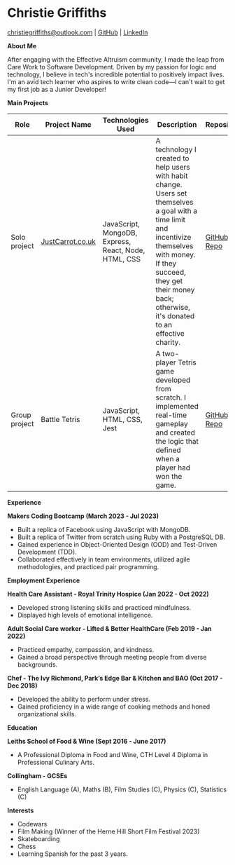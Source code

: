 # Christie Griffiths

<christiegriffiths@outlook.com> | [GitHub](https://github.com/ChristieGriffiths) | [LinkedIn](https://www.linkedin.com/in/christie-griffiths-39b029284/)

**About Me**

After engaging with the Effective Altruism community, I made the leap from Care Work to Software Development. Driven by my passion for logic and technology, I believe in tech's incredible potential to positively impact lives. I'm an avid tech learner who aspires to write clean code—I can't wait to get my first job as a Junior Developer!

**Main Projects**

| Role          | Project Name                     | Technologies Used                    | Description                                                                                                     | Repository                                         |
|---------------|----------------------------------|--------------------------------------|-----------------------------------------------------------------------------------------------------------------|----------------------------------------------------|
| Solo project  | [JustCarrot.co.uk](https://justcarrot.co.uk) | JavaScript, MongoDB, Express, React, Node, HTML, CSS | A technology I created to help users with habit change. Users set themselves a goal with a time limit and incentivize themselves with money. If they succeed, they get their money back; otherwise, it's donated to an effective charity. | [GitHub Repo](https://github.com/ChristieGriffiths/Just-Carrot) |
| Group project | Battle Tetris                    | JavaScript, HTML, CSS, Jest          | A two-player Tetris game developed from scratch. I implemented real-time gameplay and created the logic that defined when a player had won the game.                    | [GitHub Repo](https://github.com/ChristieGriffiths/Tetris)      |

**Experience**

**Makers Coding Bootcamp (March 2023 - Jul 2023)**  
- Built a replica of Facebook using JavaScript with MongoDB.
- Built a replica of Twitter from scratch using Ruby with a PostgreSQL DB.
- Gained experience in Object-Oriented Design (OOD) and Test-Driven Development (TDD).
- Collaborated effectively in team environments, utilized agile methodologies, and practiced pair programming.

**Employment Experience**

**Health Care Assistant - Royal Trinity Hospice (Jan 2022 - Oct 2022)**  
- Developed strong listening skills and practiced mindfulness.
- Displayed high levels of emotional intelligence.

**Adult Social Care worker - Lifted & Better HealthCare (Feb 2019 - Jan 2022)**  
- Practiced empathy, compassion, and kindness.
- Gained a broad perspective through meeting people from diverse backgrounds.

**Chef - The Ivy Richmond, Park’s Edge Bar & Kitchen and BAO (Oct 2017 - Dec 2018)**  
- Developed the ability to perform under stress.
- Gained proficiency in a wide range of cooking methods and honed organizational skills.

**Education**

**Leiths School of Food & Wine (Sept 2016 - June 2017)**  
- A Professional Diploma in Food and Wine, CTH Level 4 Diploma in Professional Culinary Arts.

**Collingham - GCSEs**  
- English Language (A), Maths (B), Film Studies (C), Physics (C), Statistics (C)

**Interests**  
- Codewars
- Film Making (Winner of the Herne Hill Short Film Festival 2023)
- Skateboarding
- Chess
- Learning Spanish for the past 3 years.

